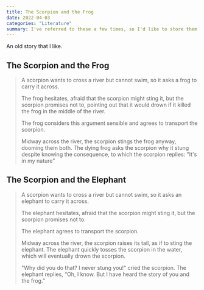 ```yaml
---
title: The Scorpion and the Frog
date: 2022-04-03
categories: "Literature"
summary: I've referred to these a few times, so I'd like to store them somewhere
---
```


An old story that I like.

## The Scorpion and the Frog 
> A scorpion wants to cross a river but cannot swim, so it asks a frog to carry it across. 
> 
> The frog hesitates, afraid that the scorpion might sting it, but the scorpion promises not to, 
> pointing out that it would drown if it killed the frog in the middle of the river. 
> 
> The frog considers this argument sensible and agrees to transport the scorpion. 
> 
> Midway across the river, the scorpion stings the frog anyway, dooming them both. 
> The dying frog asks the scorpion why it stung despite knowing the consequence, to which the scorpion replies: 
> "It's in my nature"

## The Scorpion and the Elephant
> A scorpion wants to cross a river but cannot swim, so it asks an elephant to carry it across. 
> 
> The elephant hesitates, afraid that the scorpion might sting it, but the scorpion promises not to.
> 
> The elephant agrees to transport the scorpion. 
> 
> Midway across the river, the scorpion raises its tail, as if to sting the elephant. 
> The elephant quickly tosses the scorpion in the water, which will eventually drown the scorpion.
> 
> "Why did you do that? I never stung you!" cried the scorpion.
> The elephant replies, “Oh, I know. But I have heard the story of you and the frog.”
